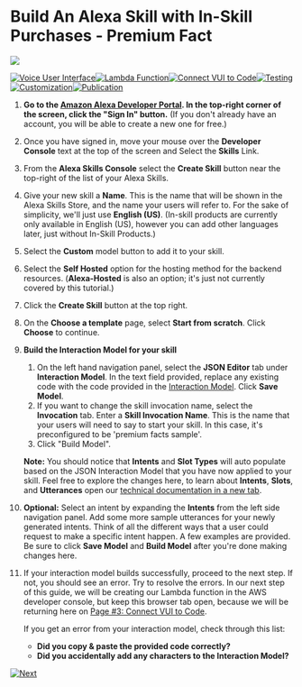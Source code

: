 # Build An Alexa Skill with In-Skill Purchases - Premium Fact
<img src="https://m.media-amazon.com/images/G/01/mobile-apps/dex/alexa/alexa-skills-kit/tutorials/quiz-game/header._TTH_.png" />

[![Voice User Interface](https://m.media-amazon.com/images/G/01/mobile-apps/dex/alexa/alexa-skills-kit/tutorials/navigation/1-on._TTH_.png)](./voice-user-interface.md)[![Lambda Function](https://m.media-amazon.com/images/G/01/mobile-apps/dex/alexa/alexa-skills-kit/tutorials/navigation/2-off._TTH_.png)](./lambda-function.md)[![Connect VUI to Code](https://m.media-amazon.com/images/G/01/mobile-apps/dex/alexa/alexa-skills-kit/tutorials/navigation/3-off._TTH_.png)](./connect-vui-to-code.md)[![Testing](https://m.media-amazon.com/images/G/01/mobile-apps/dex/alexa/alexa-skills-kit/tutorials/navigation/4-off._TTH_.png)](./testing.md)[![Customization](https://m.media-amazon.com/images/G/01/mobile-apps/dex/alexa/alexa-skills-kit/tutorials/navigation/5-off._TTH_.png)](./customization.md)[![Publication](https://m.media-amazon.com/images/G/01/mobile-apps/dex/alexa/alexa-skills-kit/tutorials/navigation/6-off._TTH_.png)](./publication.md)

1.  **Go to the [Amazon Alexa Developer Portal](http://developer.amazon.com/alexa-skills-kit?&sc_category=Owned&sc_channel=RD&sc_campaign=Evangelism2018&sc_publisher=github&sc_content=Survey&sc_detail=skill-setup-GUI&sc_funnel=Convert&sc_country=WW&sc_medium=Owned_RD_Evangelism2019_github_skill-setup_Convert_WW_beginnersdevs&sc_segment=beginnersdevs).  In the top-right corner of the screen, click the "Sign In" button.**
(If you don't already have an account, you will be able to create a new one for free.)

1.  Once you have signed in, move your mouse over the **Developer Console** text at the top of the screen and Select the **Skills** Link.

1.  From the **Alexa Skills Console** select the **Create Skill** button near the top-right of the list of your Alexa Skills.

1. Give your new skill a **Name**. This is the name that will be shown in the Alexa Skills Store, and the name your users will refer to.  For the sake of simplicity, we'll just use **English (US)**.  (In-skill products are currently only available in English (US), however you can add other languages later, just without In-Skill Products.)

1. Select the **Custom** model button to add it to your skill.

1. Select the **Self Hosted** option for the hosting method for the backend resources. (**Alexa-Hosted** is also an option; it's just not currently covered by this tutorial.)

1. Click the **Create Skill** button at the top right.

1. On the **Choose a template** page, select **Start from scratch**.  Click **Choose** to continue.

1. **Build the Interaction Model for your skill**
	1. On the left hand navigation panel, select the **JSON Editor** tab under **Interaction Model**. In the text field provided, replace any existing code with the code provided in the [Interaction Model](../models/en-US.json).  Click **Save Model**.
    1. If you want to change the skill invocation name, select the **Invocation** tab. Enter a **Skill Invocation Name**. This is the name that your users will need to say to start your skill.  In this case, it's preconfigured to be 'premium facts sample'.
    1. Click "Build Model".

	**Note:** You should notice that **Intents** and **Slot Types** will auto populate based on the JSON Interaction Model that you have now applied to your skill. Feel free to explore the changes here, to learn about **Intents**, **Slots**, and **Utterances** open our [technical documentation in a new tab](https://developer.amazon.com/docs/custom-skills/create-intents-utterances-and-slots.html?&sc_category=Owned&sc_channel=RD&sc_campaign=Evangelism2018&sc_publisher=github&sc_content=Survey&sc_detail=premium-fact-nodejs-V2_GUI-1&sc_funnel=Convert&sc_country=WW&sc_medium=Owned_RD_Evangelism2018_github_Survey_premium-fact-nodejs-V2_GUI-1_Convert_WW_beginnersdevs&sc_segment=beginnersdevs).

1. **Optional:** Select an intent by expanding the **Intents** from the left side navigation panel. Add some more sample utterances for your newly generated intents. Think of all the different ways that a user could request to make a specific intent happen. A few examples are provided. Be sure to click **Save Model** and **Build Model** after you're done making changes here.

1. If your interaction model builds successfully, proceed to the next step. If not, you should see an error. Try to resolve the errors. In our next step of this guide, we will be creating our Lambda function in the AWS developer console, but keep this browser tab open, because we will be returning here on [Page #3: Connect VUI to Code](./connect-vui-to-code.md).


     If you get an error from your interaction model, check through this list:

     *  **Did you copy & paste the provided code correctly?**
     *  **Did you accidentally add any characters to the Interaction Model?**

[![Next](https://m.media-amazon.com/images/G/01/mobile-apps/dex/alexa/alexa-skills-kit/tutorials/general/buttons/button_next_lambda_function._TTH_.png)](./lambda-function.md)
